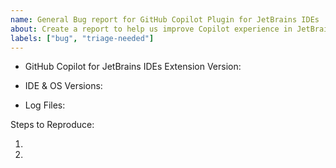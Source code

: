 ```yaml
---
name: General Bug report for GitHub Copilot Plugin for JetBrains IDEs
about: Create a report to help us improve Copilot experience in JetBrains IDEs
labels: ["bug", "triage-needed"]
---
```


<!-- Please search existing issues to avoid creating duplicates -->
<!-- Please attach logs to help us diagnose your issue -->

- GitHub Copilot for JetBrains IDEs Extension Version:
<!-- via Help -> About -> Copy and Close -->
- IDE & OS Versions: 
<!-- via Help -> Show Log in Explorer | Finder -> attach idea.log  -->
- Log Files:

Steps to Reproduce:

1.
2.
